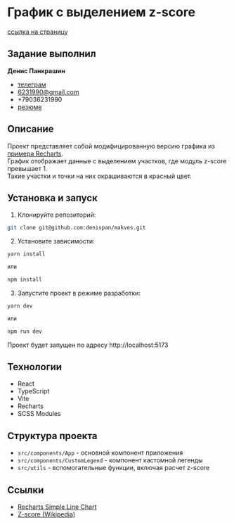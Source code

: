 # График с выделением z-score
[ссылка на страницу](https://denispan.github.io/makves/)

## Задание выполнил
<b>Денис Панкрашин</b>
- [телеграм](https://t.me/d6231990)
- 6231990@gmail.com
- +79036231990
- [резюме](https://hh.ru/resume/094c7c8bff0e5260590039ed1f487938326273) 


## Описание
Проект представляет собой модифицированную версию графика из [примера Recharts](http://recharts.org/en-US/examples/SimpleLineChart).<br/> 
График отображает данные с выделением участков, где модуль z-score превышает 1. <br/>
Такие участки и точки на них окрашиваются в красный цвет.

## Установка и запуск

1. Клонируйте репозиторий:
```bash
git clone git@github.com:denispan/makves.git
```

2. Установите зависимости:
```bash
yarn install

или

npm install
```

3. Запустите проект в режиме разработки:
```bash
yarn dev

или

npm run dev
```

Проект будет запущен по адресу http://localhost:5173

## Технологии
- React
- TypeScript
- Vite
- Recharts
- SCSS Modules

## Структура проекта
- `src/components/App` - основной компонент приложения
- `src/components/CustomLegend` - компонент кастомной легенды
- `src/utils` - вспомогательные функции, включая расчет z-score

## Ссылки
- [Recharts Simple Line Chart](http://recharts.org/en-US/examples/SimpleLineChart)
- [Z-score (Wikipedia)](https://en.wikipedia.org/wiki/Standard_score)
